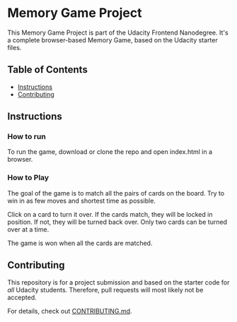 # Memory Game Project

This Memory Game Project is part of the Udacity Frontend Nanodegree. It's a complete browser-based Memory Game, based on the Udacity starter files.

## Table of Contents

* [Instructions](#instructions)
* [Contributing](#contributing)

## Instructions

### How to run

To run the game, download or clone the repo and open index.html in a browser.

### How to Play

The goal of the game is to match all the pairs of cards on the board. Try to win in as few moves and shortest time as possible.

Click on a card to turn it over. If the cards match, they will be locked in position. If not, they will be turned back over. Only two cards can be turned over at a time.

The game is won when all the cards are matched.

## Contributing

This repository is for a project submission and based on the starter code for _all_ Udacity students. Therefore, pull requests will most likely not be accepted.

For details, check out [CONTRIBUTING.md](CONTRIBUTING.md).
